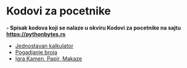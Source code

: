 # Kodovi za pocetnike

<b> - Spisak kodova koji se nalaze u okviru Kodovi za pocetnike na sajtu https://pythonbytes.rs </b>
   - [Jednostavan kalkulator](kalkulator.py)
   - [Pogadjanje broja](pogadjanjeBroja.py)
   - [Igra Kamen, Papir, Makaze](KamenPapirMakaze.py)
